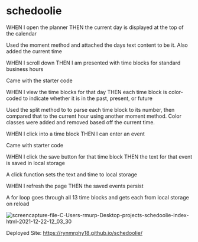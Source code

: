 # schedoolie

WHEN I open the planner
THEN the current day is displayed at the top of the calendar

Used the moment method and attached the days text content to be it. Also added the current time

WHEN I scroll down
THEN I am presented with time blocks for standard business hours

Came with the starter code

WHEN I view the time blocks for that day
THEN each time block is color-coded to indicate whether it is in the past, present, or future

Used the split method to to parse each time block to its number, then compared that to the current hour using another moment method. Color classes were added and removed based off the current time.

WHEN I click into a time block
THEN I can enter an event

Came with starter code

WHEN I click the save button for that time block
THEN the text for that event is saved in local storage

A click function sets the text and time to local storage 

WHEN I refresh the page
THEN the saved events persist

A for loop goes through all 13 time blocks and gets each from local storage on reload

![screencapture-file-C-Users-rmurp-Desktop-projects-schedoolie-index-html-2021-12-22-12_03_30](https://user-images.githubusercontent.com/87506145/147129498-802bdb78-e3e2-4795-8963-a435aea0beb7.png)

Deployed Site: https://rynmrphy18.github.io/schedoolie/

